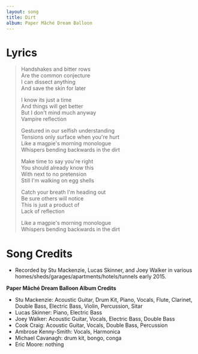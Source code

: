```yaml
---
layout: song
title: Dirt
album: Paper Mâché Dream Balloon
---
```


# Lyrics

> Handshakes and bitter rows  
> Are the common conjecture  
> I can dissect anything  
> And save the skin for later  
>  
> I know its just a time  
> And things will get better  
> But I don't mind much anyway  
> Vampire reflection  
>  
> Gestured in our selfish understanding  
> Tensions only surface when you're hurt  
> Like a magpie's morning monologue  
> Whispers bending backwards in the dirt  
>  
> Make time to say you're right  
> You should already know this  
> With next to no pretension  
> Still I'm walking on egg shells  
>  
> Catch your breath I'm heading out  
> Be sure others will notice  
> This is just a product of  
> Lack of reflection  
>  
> Like a magpie's morning monologue  
> Whispers bending backwards in the dirt  

# Song Credits

* Recorded by Stu Mackenzie, Lucas Skinner, and Joey Walker in various homes/sheds/garages/apartments/hotels/tunnels early 2015.

**Paper Mâché Dream Balloon Album Credits**

* Stu Mackenzie: Acoustic Guitar, Drum Kit, Piano, Vocals, Flute, Clarinet, Double Bass, Electric Bass, Violin, Percussion, Sitar
* Lucas Skinner: Piano, Electric Bass
* Joey Walker: Acoustic Guitar, Vocals, Electric Bass, Double Bass
* Cook Craig: Acoustic Guitar, Vocals, Double Bass, Percussion
* Ambrose Kenny-Smith: Vocals, Harmonica
* Michael Cavanagh: drum kit, bongo, conga
* Eric Moore: nothing
